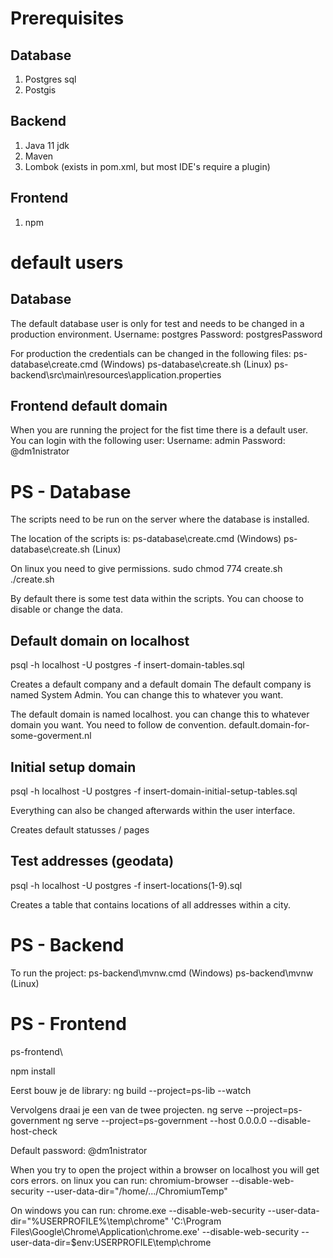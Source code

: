 # Prerequisites
## Database
1) Postgres sql
2) Postgis

## Backend 
1) Java 11 jdk
2) Maven
3) Lombok (exists in pom.xml, but most IDE's require a plugin)

## Frontend
1) npm

# default users
## Database
The default database user is only for test and needs to be changed in a production environment.
Username: postgres
Password: postgresPassword

For production the credentials can be changed in the following files:
ps-database\create.cmd (Windows)
ps-database\create.sh (Linux)
ps-backend\src\main\resources\application.properties

## Frontend default domain
When you are running the project for the fist time there is a default user. You can login with the following user:
Username: admin
Password: @dm1nistrator

# PS - Database
The scripts need to be run on the server where the database is installed.

The location of the scripts is:
ps-database\create.cmd (Windows)
ps-database\create.sh (Linux)

On linux you need to give permissions.
sudo chmod 774 create.sh
./create.sh

By default there is some test data within the scripts. You can choose to disable or change the data.

## Default domain on localhost
psql -h localhost -U postgres -f insert-domain-tables.sql

Creates a default company and a default domain
The default company is named System Admin. You can change this to whatever you want.

The default domain is named localhost. you can change this to whatever domain you want. You need to follow de convention.
default.domain-for-some-goverment.nl

## Initial setup domain
psql -h localhost -U postgres -f insert-domain-initial-setup-tables.sql

Everything can also be changed afterwards within the user interface.

Creates default statusses / pages

## Test addresses (geodata)
psql -h localhost -U postgres -f insert-locations(1-9).sql

Creates a table that contains locations of all addresses within a city.

# PS - Backend
To run the project:
ps-backend\mvnw.cmd (Windows)
ps-backend\mvnw (Linux)

# PS - Frontend
ps-frontend\

npm install

Eerst bouw je de library:
ng build --project=ps-lib --watch

Vervolgens draai je een van de twee projecten.
ng serve --project=ps-government
ng serve --project=ps-government --host 0.0.0.0 --disable-host-check

Default password: @dm1nistrator

When you try to open the project within a browser on localhost you will get cors errors.
on linux you can run:
chromium-browser --disable-web-security --user-data-dir="/home/.../ChromiumTemp"

On windows you can run:
chrome.exe --disable-web-security --user-data-dir="%USERPROFILE%\temp\chrome"
'C:\Program Files\Google\Chrome\Application\chrome.exe' --disable-web-security --user-data-dir=$env:USERPROFILE\temp\chrome